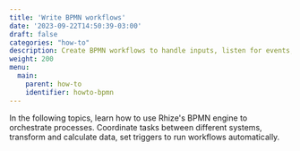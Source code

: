 ```yaml
---
title: 'Write BPMN workflows'
date: '2023-09-22T14:50:39-03:00'
draft: false
categories: "how-to"
description: Create BPMN workflows to handle inputs, listen for events, and throw triggers.
weight: 200
menu:
  main:
    parent: how-to
    identifier: howto-bpmn
---
```


In the following topics, learn how to use Rhize's BPMN engine to orchestrate processes.
Coordinate tasks between different systems, transform and calculate data, set triggers to run workflows automatically.
